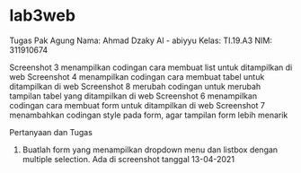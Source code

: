 # lab3web
Tugas Pak Agung
Nama: Ahmad Dzaky Al - abiyyu
Kelas: TI.19.A3
NIM: 311910674

Screenshot 3 menampilkan codingan cara membuat list untuk ditampilkan di web
Screenshot 4 menampilkan codingan cara membuat tabel untuk ditampilkan di web
Screenshot 8 merubah codingan untuk merubah tampilan tabel yang ditampilkan di web
Screenshot 6 menampilkan codingan cara membuat form untuk ditampilkan di web
Screenshot 7 menambahkan codingan style pada form, agar tampilan form lebih menarik

Pertanyaan dan Tugas
1. Buatlah form yang menampilkan dropdown menu dan listbox dengan multiple selection.
Ada di screenshot tanggal 13-04-2021
